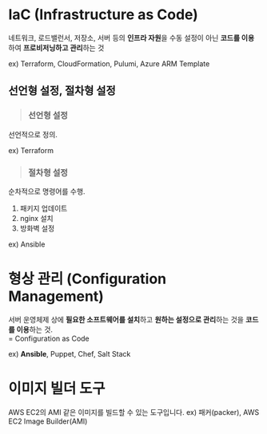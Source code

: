 # IaC (Infrastructure as Code)

네트워크, 로드밸런서, 저장소, 서버 등의 **인프라 자원**을 수동 설정이 아닌 **코드를 이용**하여 **프로비저닝하고 관리**하는 것

ex) Terraform, CloudFormation, Pulumi, Azure ARM Template

## 선언형 설정, 절차형 설정

> <h3>선언형 설정</h3>

선언적으로 정의.

ex) Terraform

> <h3>절차형 설정</h3>

순차적으로 명령어를 수행.

1. 패키지 업데이트
2. nginx 설치
3. 방화벽 설정

ex) Ansible

# 형상 관리 (Configuration Management)

서버 운영체제 상에 **필요한 소프트웨어를 설치**하고 **원하는 설정으로 관리**하는 것을 **코드를 이용**하는 것.   
= Configuration as Code   

ex) **Ansible**, Puppet, Chef, Salt Stack

# 이미지 빌더 도구

AWS EC2의 AMI 같은 이미지를 빌드할 수 있는 도구입니다.
ex) 패커(packer), AWS EC2 Image Builder(AMI)




